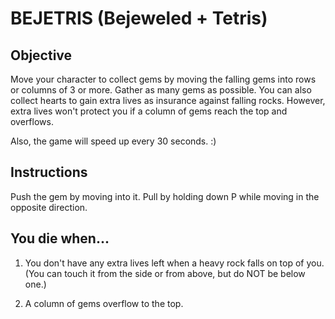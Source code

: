 BEJETRIS (Bejeweled + Tetris)
===========================

Objective
----------------------------------------
Move your character to collect gems by moving the falling gems into rows or columns of 3 or more. Gather as many gems as possible. You can also collect hearts to gain extra lives as insurance against falling rocks. However, extra lives won't protect you if a column of gems reach the top and overflows.

Also, the game will speed up every 30 seconds. :)

Instructions
----------------------------------------
Push the gem by moving into it. Pull by holding down P while moving in the opposite direction.


You die when...
----------------------------------------
1) You don't have any extra lives left when a heavy rock falls on top of you. (You can touch it from the side or from above, but do NOT be below one.)

2) A column of gems overflow to the top.


